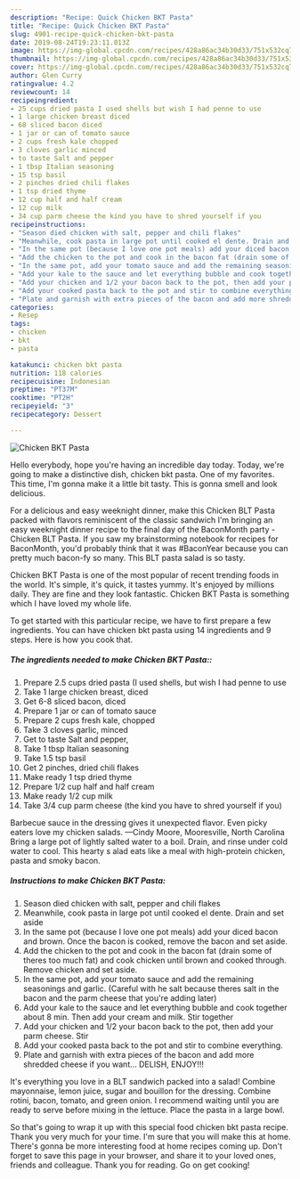 ```yaml
---
description: "Recipe: Quick Chicken BKT Pasta"
title: "Recipe: Quick Chicken BKT Pasta"
slug: 4901-recipe-quick-chicken-bkt-pasta
date: 2019-08-24T19:23:11.013Z
image: https://img-global.cpcdn.com/recipes/428a86ac34b30d33/751x532cq70/chicken-bkt-pasta-recipe-main-photo.jpg
thumbnail: https://img-global.cpcdn.com/recipes/428a86ac34b30d33/751x532cq70/chicken-bkt-pasta-recipe-main-photo.jpg
cover: https://img-global.cpcdn.com/recipes/428a86ac34b30d33/751x532cq70/chicken-bkt-pasta-recipe-main-photo.jpg
author: Glen Curry
ratingvalue: 4.2
reviewcount: 14
recipeingredient:
- 25 cups dried pasta I used shells but wish I had penne to use
- 1 large chicken breast diced
- 68 sliced bacon diced
- 1 jar or can of tomato sauce
- 2 cups fresh kale chopped
- 3 cloves garlic minced
- to taste Salt and pepper
- 1 tbsp Italian seasoning
- 15 tsp basil
- 2 pinches dried chili flakes
- 1 tsp dried thyme
- 12 cup half and half cream
- 12 cup milk
- 34 cup parm cheese the kind you have to shred yourself if you
recipeinstructions:
- "Season died chicken with salt, pepper and chili flakes"
- "Meanwhile, cook pasta in large pot until cooked el dente. Drain and set aside"
- "In the same pot (because I love one pot meals) add your diced bacon and brown. Once the bacon is cooked, remove the bacon and set aside."
- "Add the chicken to the pot and cook in the bacon fat (drain some of theres too much fat) and cook chicken until brown and cooked through. Remove chicken and set aside."
- "In the same pot, add your tomato sauce and add the remaining seasonings and garlic. (Careful with he salt because theres salt in the bacon and the parm cheese that you&#39;re adding later)"
- "Add your kale to the sauce and let everything bubble and cook together about 8 min. Then add your cream and milk. Stir together"
- "Add your chicken and 1/2 your bacon back to the pot, then add your parm cheese. Stir"
- "Add your cooked pasta back to the pot and stir to combine everything."
- "Plate and garnish with extra pieces of the bacon and add more shredded cheese if you want... DELISH, ENJOY!!!"
categories:
- Resep
tags:
- chicken
- bkt
- pasta

katakunci: chicken bkt pasta
nutrition: 118 calories
recipecuisine: Indonesian
preptime: "PT37M"
cooktime: "PT2H"
recipeyield: "3"
recipecategory: Dessert

---
```



![Chicken BKT Pasta](https://img-global.cpcdn.com/recipes/428a86ac34b30d33/751x532cq70/chicken-bkt-pasta-recipe-main-photo.jpg)

Hello everybody, hope you're having an incredible day today. Today, we're going to make a distinctive dish, chicken bkt pasta. One of my favorites. This time, I'm gonna make it a little bit tasty. This is gonna smell and look delicious.

For a delicious and easy weeknight dinner, make this Chicken BLT Pasta packed with flavors reminiscent of the classic sandwich I&#39;m bringing an easy weeknight dinner recipe to the final day of the BaconMonth party - Chicken BLT Pasta. If you saw my brainstorming notebook for recipes for BaconMonth, you&#39;d probably think that it was #BaconYear because you can pretty much bacon-fy so many. This BLT pasta salad is so tasty.

Chicken BKT Pasta is one of the most popular of recent trending foods in the world. It's simple, it's quick, it tastes yummy. It's enjoyed by millions daily. They are fine and they look fantastic. Chicken BKT Pasta is something which I have loved my whole life.


To get started with this particular recipe, we have to first prepare a few ingredients. You can have chicken bkt pasta using 14 ingredients and 9 steps. Here is how you cook that.

##### The ingredients needed to make Chicken BKT Pasta::

1. Prepare 2.5 cups dried pasta (I used shells, but wish I had penne to use
1. Take 1 large chicken breast, diced
1. Get 6-8 sliced bacon, diced
1. Prepare 1 jar or can of tomato sauce
1. Prepare 2 cups fresh kale, chopped
1. Take 3 cloves garlic, minced
1. Get to taste Salt and pepper,
1. Take 1 tbsp Italian seasoning
1. Take 1.5 tsp basil
1. Get 2 pinches, dried chili flakes
1. Make ready 1 tsp dried thyme
1. Prepare 1/2 cup half and half cream
1. Make ready 1/2 cup milk
1. Take 3/4 cup parm cheese (the kind you have to shred yourself if you)


Barbecue sauce in the dressing gives it unexpected flavor. Even picky eaters love my chicken salads. —Cindy Moore, Mooresville, North Carolina Bring a large pot of lightly salted water to a boil. Drain, and rinse under cold water to cool. This hearty s alad eats like a meal with high-protein chicken, pasta and smoky bacon. 

##### Instructions to make Chicken BKT Pasta:

1. Season died chicken with salt, pepper and chili flakes
1. Meanwhile, cook pasta in large pot until cooked el dente. Drain and set aside
1. In the same pot (because I love one pot meals) add your diced bacon and brown. Once the bacon is cooked, remove the bacon and set aside.
1. Add the chicken to the pot and cook in the bacon fat (drain some of theres too much fat) and cook chicken until brown and cooked through. Remove chicken and set aside.
1. In the same pot, add your tomato sauce and add the remaining seasonings and garlic. (Careful with he salt because theres salt in the bacon and the parm cheese that you&#39;re adding later)
1. Add your kale to the sauce and let everything bubble and cook together about 8 min. Then add your cream and milk. Stir together
1. Add your chicken and 1/2 your bacon back to the pot, then add your parm cheese. Stir
1. Add your cooked pasta back to the pot and stir to combine everything.
1. Plate and garnish with extra pieces of the bacon and add more shredded cheese if you want... DELISH, ENJOY!!!


It&#39;s everything you love in a BLT sandwich packed into a salad! Combine mayonnaise, lemon juice, sugar and bouillon for the dressing. Combine rotini, bacon, tomato, and green onion. I recommend waiting until you are ready to serve before mixing in the lettuce. Place the pasta in a large bowl. 

So that's going to wrap it up with this special food chicken bkt pasta recipe. Thank you very much for your time. I'm sure that you will make this at home. There's gonna be more interesting food at home recipes coming up. Don't forget to save this page in your browser, and share it to your loved ones, friends and colleague. Thank you for reading. Go on get cooking!

